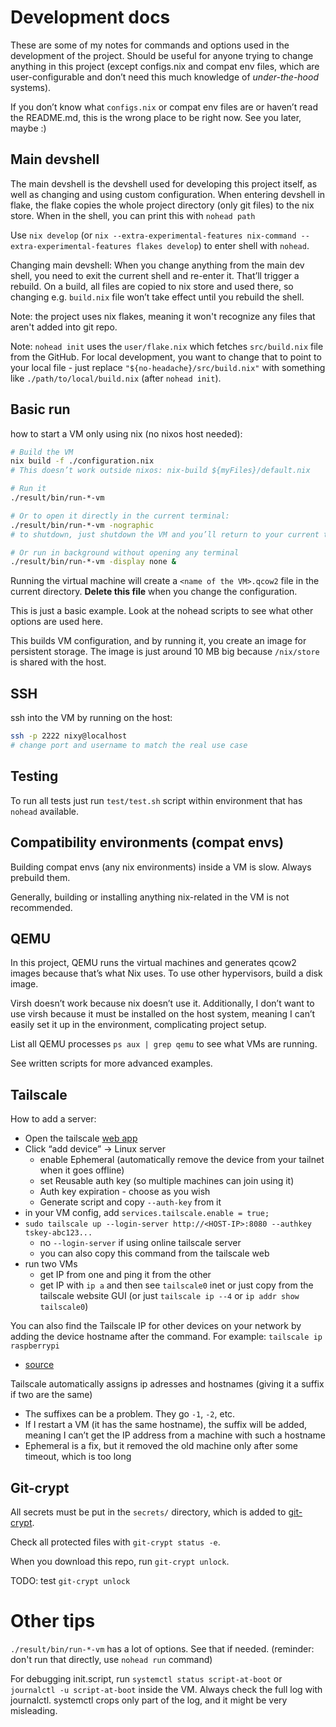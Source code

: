 # Development docs

These are some of my notes for commands and options used in the development of the project.
Should be useful for anyone trying to change anything in this project (except configs.nix and compat env files, which are user-configurable and don’t need this much knowledge of _under-the-hood_ systems).

If you don’t know what `configs.nix` or compat env files are or haven’t read the README.md, this is the wrong place to be right now. See you later, maybe :)

## Main devshell

The main devshell is the devshell used for developing this project itself, as well as changing and using custom configuration.
When entering devshell in flake, the flake copies the whole project directory (only git files) to the nix store.
When in the shell, you can print this with `nohead path`

Use `nix develop` (or `nix --extra-experimental-features nix-command --extra-experimental-features flakes develop`) to enter shell with `nohead`.

Changing main devshell:
When you change anything from the main dev shell, you need to exit the current shell and re-enter it. That’ll trigger a rebuild.
On a build, all files are copied to nix store and used there, so changing e.g. `build.nix` file won’t take effect until you rebuild the shell.

Note: the project uses nix flakes, meaning it won't recognize any files that aren't added into git repo.

Note: `nohead init` uses the `user/flake.nix` which fetches `src/build.nix` file from the GitHub. For local development, you want to change that to point to your local file - just replace `"${no-headache}/src/build.nix"` with something like `./path/to/local/build.nix` (after `nohead init`).


## Basic run

how to start a VM only using nix (no nixos host needed):
```bash
# Build the VM
nix build -f ./configuration.nix
# This doesn’t work outside nixos: nix-build ${myFiles}/default.nix

# Run it
./result/bin/run-*-vm

# Or to open it directly in the current terminal:
./result/bin/run-*-vm -nographic
# to shutdown, just shutdown the VM and you’ll return to your current terminal

# Or run in background without opening any terminal
./result/bin/run-*-vm -display none &
```

Running the virtual machine will create a `<name of the VM>.qcow2` file in the current directory. **Delete this file** when you change the configuration.

This is just a basic example. Look at the nohead scripts to see what other options are used here.

This builds VM configuration, and by running it, you create an image for persistent storage. The image is just around 10 MB big because `/nix/store` is shared with the host.

## SSH

ssh into the VM by running on the host:
```bash
ssh -p 2222 nixy@localhost
# change port and username to match the real use case
```

## Testing

To run all tests just run `test/test.sh` script within environment that has `nohead` available.

## Compatibility environments (compat envs)

Building compat envs (any nix environments) inside a VM is slow. Always prebuild them.

Generally, building or installing anything nix-related in the VM is not recommended.

## QEMU

In this project, QEMU runs the virtual machines and generates qcow2 images because that’s what Nix uses.
To use other hypervisors, build a disk image.

Virsh doesn’t work because nix doesn’t use it.
Additionally, I don’t want to use virsh because it must be installed on the host system, meaning I can’t easily set it up in the environment, complicating project setup.

List all QEMU processes `ps aux | grep qemu` to see what VMs are running.

See written scripts for more advanced examples.

## Tailscale

How to add a server:
- Open the tailscale [web app](https://login.tailscale.com/admin/machines)
- Click “add device” -> Linux server
    - enable Ephemeral (automatically remove the device from your tailnet when it goes offline)
    - set Reusable auth key (so multiple machines can join using it)
    - Auth key expiration - choose as you wish
    - Generate script and copy `--auth-key` from it
- in your VM config, add `services.tailscale.enable = true;`
- `sudo tailscale up --login-server http://<HOST-IP>:8080 --authkey tskey-abc123...`
    - no `--login-server` if using online tailscale server
    - you can also copy this command from the tailscale web
- run two VMs
    - get IP from one and ping it from the other
    - get IP with `ip a` and then see `tailscale0` inet or just copy from the tailscale website GUI (or just `tailscale ip --4` or `ip addr show tailscale0`)

You can also find the Tailscale IP for other devices on your network by adding the device hostname after the command. For example: `tailscale ip raspberrypi`
- [source](https://tailscale.com/kb/1080/cli#ip)

Tailscale automatically assigns ip adresses and hostnames (giving it a suffix if two are the same)
- The suffixes can be a problem. They go `-1`, `-2`, etc.
- If I restart a VM (it has the same hostname), the suffix will be added, meaning I can’t get the IP address from a machine with such a hostname
- Ephemeral is a fix, but it removed the old machine only after some timeout, which is too long

## Git-crypt

All secrets must be put in the `secrets/` directory, which is added to [git-crypt](https://github.com/AGWA/git-crypt).

Check all protected files with `git-crypt status -e`.

When you download this repo, run `git-crypt unlock`.

TODO: test `git-crypt unlock`

# Other tips

`./result/bin/run-*-vm` has a lot of options. See that if needed. (reminder: don't run that directly, use `nohead run` command)

For debugging init.script, run `systemctl status script-at-boot` or `journalctl -u script-at-boot` inside the VM. Always check the full log with journalctl. systemctl crops only part of the log, and it might be very misleading.



